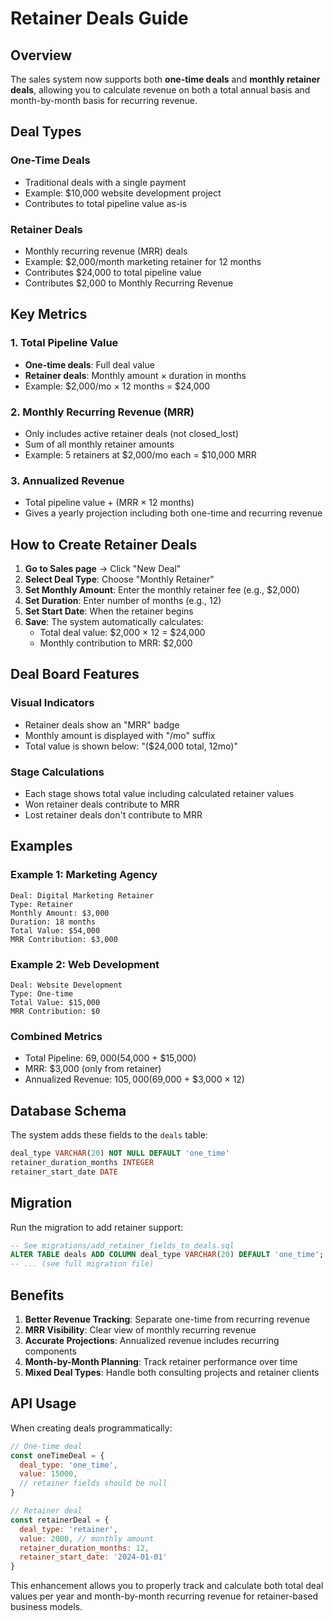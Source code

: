 # Retainer Deals Guide

## Overview

The sales system now supports both **one-time deals** and **monthly retainer deals**, allowing you to calculate revenue on both a total annual basis and month-by-month basis for recurring revenue.

## Deal Types

### One-Time Deals
- Traditional deals with a single payment
- Example: $10,000 website development project
- Contributes to total pipeline value as-is

### Retainer Deals
- Monthly recurring revenue (MRR) deals
- Example: $2,000/month marketing retainer for 12 months
- Contributes $24,000 to total pipeline value
- Contributes $2,000 to Monthly Recurring Revenue

## Key Metrics

### 1. Total Pipeline Value
- **One-time deals**: Full deal value
- **Retainer deals**: Monthly amount × duration in months
- Example: $2,000/mo × 12 months = $24,000

### 2. Monthly Recurring Revenue (MRR)
- Only includes active retainer deals (not closed_lost)
- Sum of all monthly retainer amounts
- Example: 5 retainers at $2,000/mo each = $10,000 MRR

### 3. Annualized Revenue
- Total pipeline value + (MRR × 12 months)
- Gives a yearly projection including both one-time and recurring revenue

## How to Create Retainer Deals

1. **Go to Sales page** → Click "New Deal"
2. **Select Deal Type**: Choose "Monthly Retainer"
3. **Set Monthly Amount**: Enter the monthly retainer fee (e.g., $2,000)
4. **Set Duration**: Enter number of months (e.g., 12)
5. **Set Start Date**: When the retainer begins
6. **Save**: The system automatically calculates:
   - Total deal value: $2,000 × 12 = $24,000
   - Monthly contribution to MRR: $2,000

## Deal Board Features

### Visual Indicators
- Retainer deals show an "MRR" badge
- Monthly amount is displayed with "/mo" suffix
- Total value is shown below: "($24,000 total, 12mo)"

### Stage Calculations
- Each stage shows total value including calculated retainer values
- Won retainer deals contribute to MRR
- Lost retainer deals don't contribute to MRR

## Examples

### Example 1: Marketing Agency
```
Deal: Digital Marketing Retainer
Type: Retainer
Monthly Amount: $3,000
Duration: 18 months
Total Value: $54,000
MRR Contribution: $3,000
```

### Example 2: Web Development
```
Deal: Website Development
Type: One-time
Total Value: $15,000
MRR Contribution: $0
```

### Combined Metrics
- Total Pipeline: $69,000 ($54,000 + $15,000)
- MRR: $3,000 (only from retainer)
- Annualized Revenue: $105,000 ($69,000 + $3,000 × 12)

## Database Schema

The system adds these fields to the `deals` table:

```sql
deal_type VARCHAR(20) NOT NULL DEFAULT 'one_time'
retainer_duration_months INTEGER
retainer_start_date DATE
```

## Migration

Run the migration to add retainer support:

```sql
-- See migrations/add_retainer_fields_to_deals.sql
ALTER TABLE deals ADD COLUMN deal_type VARCHAR(20) DEFAULT 'one_time';
-- ... (see full migration file)
```

## Benefits

1. **Better Revenue Tracking**: Separate one-time from recurring revenue
2. **MRR Visibility**: Clear view of monthly recurring revenue
3. **Accurate Projections**: Annualized revenue includes recurring components
4. **Month-by-Month Planning**: Track retainer performance over time
5. **Mixed Deal Types**: Handle both consulting projects and retainer clients

## API Usage

When creating deals programmatically:

```javascript
// One-time deal
const oneTimeDeal = {
  deal_type: 'one_time',
  value: 15000,
  // retainer fields should be null
}

// Retainer deal
const retainerDeal = {
  deal_type: 'retainer',
  value: 2000, // monthly amount
  retainer_duration_months: 12,
  retainer_start_date: '2024-01-01'
}
```

This enhancement allows you to properly track and calculate both total deal values per year and month-by-month recurring revenue for retainer-based business models. 